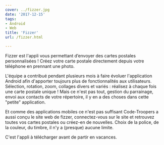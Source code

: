 ```yaml
---
cover: ../fizzer.jpg
date: '2017-12-15'
tags:
- Android
- Web
title: 'Fizzer'
url: /fizzer.html

---
```


Fizzer est l'appli vous permettant d’envoyer des cartes postales personnalisées ! Créez votre carte postale directement depuis votre téléphone en prennant une photo.
<!--more-->

L'équipe a contribué pendant plusieurs mois à faire évoluer l'application Android afin d'apporter toujours plus de fonctionnalités aux utilisateurs.
Sélection, rotation, zoom, collages divers et variés : réalisez à chaque fois une carte postale unique ! 
Mais ce n'est pas tout, gestion du parrainage, envoi aux contacts de votre répertoire, il y en a des choses dans cette "petite" application.

Et comme des applications mobiles ce n'est pas suffisant Code-Troopers a aussi conçu le site web de fizzer, connectez-vous sur le site et retrouvez toutes vos cartes postales ou créez-en de nouvelles. Choix de la police, de la couleur, du timbre, il n'y a (presque) aucune limite.

C'est l'appli à télécharger avant de partir en vacances.
